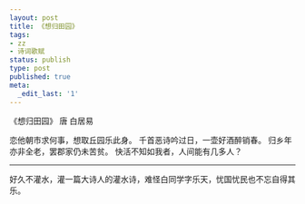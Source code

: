 ```yaml
---
layout: post
title: 《想归田园》
tags:
- zz
- 诗词歌赋
status: publish
type: post
published: true
meta:
  _edit_last: '1'
---
```

《想归田园》
    唐 白居易

恋他朝市求何事，想取丘园乐此身。
千首恶诗吟过日，一壶好酒醉销春。
归乡年亦非全老，罢郡家仍未苦贫。
快活不知如我者，人间能有几多人？

----------------------------------------
好久不灌水，灌一篇大诗人的灌水诗，难怪白同学字乐天，忧国忧民也不忘自得其乐。
